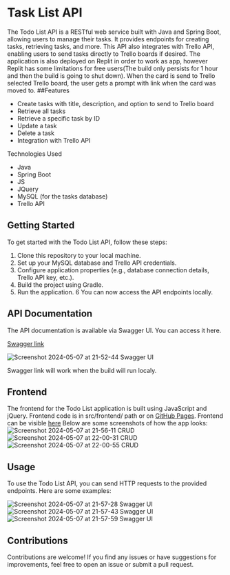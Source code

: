 # Task List API

The Todo List API is a RESTful web service built with Java and Spring Boot, allowing users to manage their tasks. It provides endpoints for creating tasks, retrieving tasks, and more. This API also integrates with Trello API, enabling users to send tasks directly to Trello boards if desired. The application is also deployed on Replit in order to work as app, however Replit has some limitations for free users(The build only persists for 1 hour and then the build is going to shut down).
When the card is send to Trello selected Trello board, the user gets a prompt with link when the card was moved to.
##Features

- Create tasks with title, description, and option to send to Trello board
- Retrieve all tasks
- Retrieve a specific task by ID
- Update a task
- Delete a task
- Integration with Trello API

Technologies Used

- Java
- Spring Boot
- JS
- JQuery
- MySQL (for the tasks database)
- Trello API

## Getting Started

To get started with the Todo List API, follow these steps:

1. Clone this repository to your local machine.
2. Set up your MySQL database and Trello API credentials.
3. Configure application properties (e.g., database connection details, Trello API key, etc.).
4. Build the project using Gradle.
5. Run the application.
6 You can now access the API endpoints locally.

## API Documentation

The API documentation is available via Swagger UI. You can access it here.

[Swagger link](http://localhost:8080/swagger-ui/index.html#/task-controller/)

![Screenshot 2024-05-07 at 21-52-44 Swagger UI](https://github.com/Sebczak/task-crud-api/assets/33517299/a05ba85f-aa28-4af4-8e78-2c2552875e7e)


Swagger link will work when the build will run localy.
## Frontend

The frontend for the Todo List application is built using JavaScript and jQuery. Frontend code is in src/frontend/ path or on [GitHub Pages](https://github.com/Sebczak/Sebczak.github.io). 
Frontend can be visible [here](https://sebczak.github.io/)
Below are some screenshots of how the app looks:
![Screenshot 2024-05-07 at 21-56-11 CRUD](https://github.com/Sebczak/task-crud-api/assets/33517299/9b9bbe2b-1eba-477d-a998-43575139cd58)
![Screenshot 2024-05-07 at 22-00-31 CRUD](https://github.com/Sebczak/task-crud-api/assets/33517299/90067972-7c33-4fda-b51f-3439fe37ecf7)
![Screenshot 2024-05-07 at 22-00-55 CRUD](https://github.com/Sebczak/task-crud-api/assets/33517299/13c76e27-9759-46e7-9c92-d7a5729e80a8)

## Usage

To use the Todo List API, you can send HTTP requests to the provided endpoints. Here are some examples:

![Screenshot 2024-05-07 at 21-57-28 Swagger UI](https://github.com/Sebczak/task-crud-api/assets/33517299/b9781c7e-4b16-41ec-a0cd-57d0a549445d)
![Screenshot 2024-05-07 at 21-57-43 Swagger UI](https://github.com/Sebczak/task-crud-api/assets/33517299/a96c8f4f-c168-4d10-9778-c504a3530eec)
![Screenshot 2024-05-07 at 21-57-59 Swagger UI](https://github.com/Sebczak/task-crud-api/assets/33517299/2ad3ca20-0781-4ee8-aaf6-65d41e94f3e7)

## Contributions

Contributions are welcome! If you find any issues or have suggestions for improvements, feel free to open an issue or submit a pull request.

